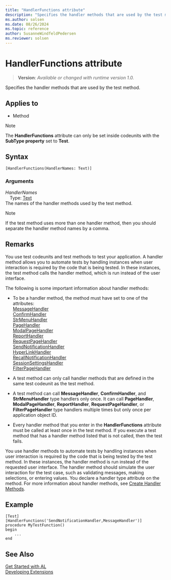 ```yaml
---
title: "HandlerFunctions attribute"
description: "Specifies the handler methods that are used by the test method."
ms.author: solsen
ms.date: 08/26/2024
ms.topic: reference
author: SusanneWindfeldPedersen
ms.reviewer: solsen
---
```

[//]: # (START>DO_NOT_EDIT)
[//]: # (IMPORTANT:Do not edit any of the content between here and the END>DO_NOT_EDIT.)
[//]: # (Any modifications should be made in the .xml files in the ModernDev repo.)

# HandlerFunctions attribute
> **Version**: _Available or changed with runtime version 1.0._

Specifies the handler methods that are used by the test method.


## Applies to

- Method

> [!NOTE]
> The **HandlerFunctions** attribute can only be set inside codeunits with the **SubType property** set to **Test**.

## Syntax

```AL
[HandlerFunctions(HandlerNames: Text)]
```

### Arguments
*HandlerNames*  
&emsp;Type: [Text](../methods-auto/text/text-data-type.md)  
The names of the handler methods used by the test method.  

[//]: # (IMPORTANT: END>DO_NOT_EDIT)

> [!NOTE]  
> If the test method uses more than one handler method, then you should separate the handler method names by a comma.  
  
## Remarks

You use test codeunits and test methods to test your application. A handler method allows you to automate tests by handling instances when user interaction is required by the code that is being tested. In these instances, the test method calls the handler method, which is run instead of the user interface.  
  
The following is some important information about handler methods:  
  
- To be a handler method, the method must have set to one of the attributes:  
  [MessageHandler](devenv-messagehandler-attribute.md)  
  [ConfirmHandler](devenv-confirmhandler-attribute.md)  
  [StrMenuHandler](devenv-strmenuhandler-attribute.md)  
  [PageHandler](devenv-pagehandler-attribute.md)  
  [ModalPageHandler](devenv-modalpagehandler-attribute.md)  
  [ReportHandler](devenv-reporthandler-attribute.md)  
  [RequestPageHandler](devenv-requestpagehandler-attribute.md)  
  [SendNotificationHandler](devenv-sendnotificationhandler-attribute.md)  
  [HyperLinkHandler](devenv-hyperlinkhandler-attribute.md)  
  [RecallNotificationHandler](devenv-recallnotificationhandler-attribute.md)  
  [SessionSettingsHandler](devenv-sessionsettingshandler-attribute.md)  
  [FilterPageHandler](devenv-filterpagehandler-attribute.md)
  
- A test method can only call handler methods that are defined in the same test codeunit as the test method.  
  
- A test method can call **MessageHandler**, **ConfirmHandler**, and **StrMenuHandler** type handlers only once. It can call **PageHandler**, **ModalPageHandler**, **ReportHandler**, **RequestPageHandler**, or **FilterPageHandler** type handlers multiple times but only once per application object ID.  
  
- Every handler method that you enter in the **HandlerFunctions** attribute must be called at least once in the test method. If you execute a test method that has a handler method listed that is not called, then the test fails.  

You use handler methods to automate tests by handling instances when user interaction is required by the code that is being tested by the test method. In these instances, the handler method is run instead of the requested user interface. The handler method should simulate the user interaction for the test case, such as validating messages, making selections, or entering values. You declare a handler type attribute on the method. For more information about handler methods, see [Create Handler Methods](../devenv-creating-handler-methods.md).

## Example

```AL
[Test]
[HandlerFunctions('SendNotificationHandler,MessageHandler')]
procedure MyTestFunction()
begin
    ...
end
```

## See Also  
[Get Started with AL](../devenv-get-started.md)  
[Developing Extensions](../devenv-dev-overview.md)